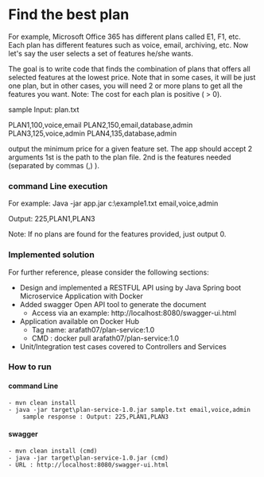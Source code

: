 # Find the best plan

For example, Microsoft Office 365 has different
plans called E1, F1, etc. Each plan has different features such as voice, email, archiving, etc. Now let's say
the user selects a set of features he/she wants.

The goal is to write code that finds the combination of plans that offers all selected features at the
lowest price. Note that in some cases, it will be just one plan, but in other cases, you will need 2 or more
plans to get all the features you want.
Note: The cost for each plan is positive ( > 0).

sample Input: plan.txt

PLAN1,100,voice,email
PLAN2,150,email,database,admin
PLAN3,125,voice,admin
PLAN4,135,database,admin

output the minimum price for a given feature set.
The app should accept 2 arguments
1st is the path to the plan file. 
2nd is the features needed (separated by commas (,) ).

### command Line execution
For example:
Java -jar app.jar c:\example1.txt email,voice,admin

Output:
225,PLAN1,PLAN3

Note: If no plans are found for the features provided, just output 0.


### Implemented solution
For further reference, please consider the following sections:

* Design and implemented a RESTFUL API using by Java Spring boot Microservice Application with Docker
* Added swagger Open API tool to generate the document 
	- Access via an example: http://localhost:8080/swagger-ui.html
* Application available on Docker Hub
	- Tag name: arafath07/plan-service:1.0
	- CMD : docker pull arafath07/plan-service:1.0
* Unit/Integration test cases covered to Controllers and Services

### How to run
#### command Line
	- mvn clean install
	- java -jar target\plan-service-1.0.jar sample.txt email,voice,admin
		sample response : Output: 225,PLAN1,PLAN3
#### swagger
	- mvn clean install (cmd)
	- java -jar target\plan-service-1.0.jar (cmd)
	- URL : http://localhost:8080/swagger-ui.html
